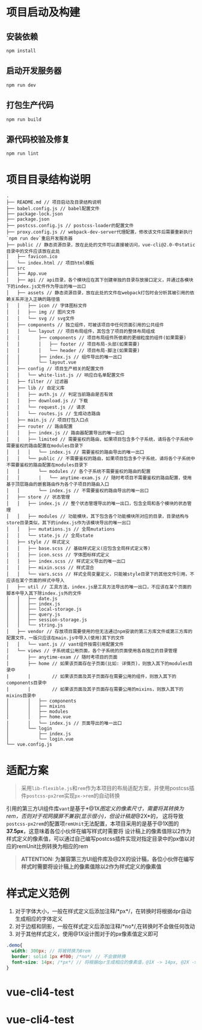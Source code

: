 # 项目启动及构建
## 安装依赖
```
npm install
```

## 启动开发服务器
```
npm run dev
```

## 打包生产代码
```
npm run build
```

## 源代码校验及修复
```
npm run lint
```

# 项目目录结构说明
```
.
├── README.md // 项目启动及目录结构说明
├── babel.config.js // babel配置文件
├── package-lock.json
├── package.json
├── postcss.config.js // postcss-loader的配置文件
├── proxy.config.js // webpack-dev-server代理配置，修改该文件后需要重新执行`npm run dev`重启开发服务器
├── public // 静态资源目录，放在此处的文件可以直接被访问，vue-cli@2.0-中static目录中的文件应该放在此处
│   ├── favicon.ico
│   └── index.html // 项目html模板
├── src
│   ├── App.vue
│   ├── api // api目录，各个模块应在其下创建单独的目录存放接口定义，并通过各模块下的index.js文件作为导出的唯一出口
│   ├── assets // 静态资源目录，放在此处的文件在webpack打包时会分析其被引用的依赖关系并注入正确的路径值
│   │   ├── icon // 字体图标文件
│   │   ├── img // 图片文件
│   │   └── svg // svg文件
│   ├── components // 独立组件，可被该项目中任何页面引用的公共组件
│   │   └── layout // 项目布局组件，其包含了项目的整体布局组成
│   │       ├── components // 项目布局组件所依赖的更细粒度的组件(如果需要)
│   │       │   ├── footer // 项目布局-头部(如果需要)
│   │       │   └── header // 项目布局-脚注(如果需要)
│   │       ├── index.js // 组件导出的唯一出口
│   │       └── layout.vue
│   ├── config // 项目生产相关的配置文件
│   │   └── white-list.js // 响应白名单配置文件
│   ├── filter // 过滤器
│   ├── lib // 自定义库
│   │   ├── auth.js // 判定当前路由是否有效
│   │   ├── download.js // 下载
│   │   └── request.js // 请求
│   │   └── routes.js // 生成动态路由
│   ├── main.js // 项目打包入口点
│   ├── router // 路由配置
│   │   ├── index.js // 路由器配置导出的唯一出口
│   │   ├── limited // 需要鉴权的路由，如果项目包含多个子系统，请将各个子系统中需要鉴权的路由配置在modules目录下
│   │   │   └── index.js // 需要鉴权的路由导出的唯一出口
│   │   └── public // 不需要鉴权的路由，如果项目包含多个子系统，请将各个子系统中不需要鉴权的路由配置在modules目录下
│   │       └── modules // 各个子系统不需要鉴权的路由的配置
│   │       |   └── anytime-exam.js // 随时考项目不需要鉴权的路由配置，使用基于顶层路由的嵌套路由作为各个子项目的路由入口
│   │       └── index.js // 不需要鉴权的路由导出的唯一出口
│   ├── store // 状态管理
│   │   ├── index.js // 整个状态管理导出的唯一出口，包含全局和各个模块的状态管理
│   │   ├── modules // 功能模块，其下包含各个功能模块所对应的目录，目录结构与store目录类似，其下的index.js作为该模块导出的唯一出口
│   │   ├── mutations.js // 全局mutations
│   │   └── state.js // 全局state
│   ├── style // 样式定义
│   │   ├── base.scss // 基础样式定义(应包含全局样式定义等)
│   │   ├── icon.scss // 字体图标样式定义
│   │   ├── index.scss // 样式定义导出的唯一出口
│   │   ├── mixin.scss // 样式混合
│   │   └── vars.scss // 样式全局变量定义，只能被style目录下的其他文件引用，不应该在某个页面的样式中导入
│   ├── util // 工具方法，index.js是工具方法导出的唯一出口，不应该在某个页面的脚本中导入其下除index.js外的文件
│   │   ├── date.js
│   │   ├── index.js
│   │   ├── local-storage.js
│   │   ├── query.js
│   │   ├── session-storage.js
│   │   └── string.js
│   ├── vendor // 存放项目需要使用的但无法通过npm安装的第三方库文件或第三方库的配置文件，一版只应该在main.js中导入(使用)其下的文件
│   │   └── vant.js // vant组件按需引用配置文件
│   └── views // 子系统或公用页面，各个子系统的页面使用各自独立的目录管理
│       ├── anytime-exam // 随时考项目的页面
│       ├── home // 如果该页面存在子页面(比如: 详情页)，则放入其下的modules目录中
|       |        // 如果该页面及其子页面存在需要公用的组件，则放入其下的components目录中
|       |        // 如果该页面及其子页面存在需要公用的mixins，则放入其下的mixins目录中
│       │   ├── components
│       │   ├── mixins
│       │   ├── modules
│       │   ├── home.vue
│       │   └── index.js // 页面导出的唯一出口
│       └── login
│           ├── index.js
│           └── login.vue
└── vue.config.js
```

# 适配方案
> 采用`lib-flexible.js`和`rem`作为本项目的布局适配方案，并使用postcss插件`postcss-px2rem`实现`px->rem`的自动转换

引用的第三方UI组件库`vant`是基于*@1X*图定义的像素尺寸，需要将其转换为rem，否则对于视网膜屏不兼容(显示很小)，但设计稿是*@2X*的，
这将导致`postcss-px2rem`的配置项`remUnit`无法配置，本项目采用的是基于@1X图的**37.5px**，这意味着各位小伙伴在编写样式时需要将
设计稿上的像素值除以2作为样式定义的像素值，可以通过自己编写postcss插件实现对指定目录中的px值以对应的remUnit比例转换为相应的rem

> **ATTENTION: 为兼容第三方UI组件库及@2X的设计稿，各位小伙伴在编写样式时需要将设计稿上的像素值除以2作为样式定义的像素值**

# 样式定义范例
1. 对于字体大小，一般在样式定义后添加注释/\*px\*/，在转换时将根据dpr自动生成相应的字体定义
2. 对于边框和阴影，一般在样式定义后添加注释/\*no\*/,在转换时不会做任何改动
3. 对于其他样式定义，使用@1X设计图对于的px像素值定义即可

```scss
.demo{
  width: 300px; // 将被转换为8rem
  border: solid 1px #f00; /*no*/ // 不会做转换
  font-size: 14px; /*px*/ // 将根据dpr生成相应的像素值，@1X -> 14px, @2X -> 28px, @3X -> 42px
}
```

# vue-cli4-test
# vue-cli4-test

